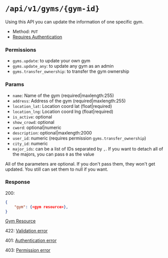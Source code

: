 # `/api/v1/gyms/{gym-id}`
Using this API you can update the information of one specific gym.

- Method: `PUT`
- [Requires Authentication](../auth/login.md#how-to-use-api-token)

### Permissions
- `gyms.update`: to update your own gym
- `gyms.update_any`: to update any gym as an admin
- `gyms.transfer_ownership`: to transfer the gym ownership

### Params

- `name`: Name of the gym (required|maxlength:255)
- `address`: Address of the gym (required|maxlength:255)
- `location_lat`: Location coord lat (float|required)
- `location_lng`: Location coord lng (float|required)
- `is_active`: optional
- `show_crowd`: optional
- `cword`: optional|numeric
- `description`: optional|maxlength:2000
- `user_id`: numeric (requires permission `gyms.transfer_ownership`)
- `city_id`: numeric
- `major_ids`: can be a list of IDs separated by `,`. If you want to detach all of the majors, you can pass `0` as the value

All of the parameters are optional. If you don't pass them, they won't get updated.
You still can set them to null if you want.

### Response

200:
```json
{
    "gym": {<gym resource>},
}
```

[Gym Resource](../resources/gym.md)

422: [Validation error](../validation-errors.md)

401: [Authentication error](../authentication-errors.md)

403: [Permission error](../permission-errors.md)
